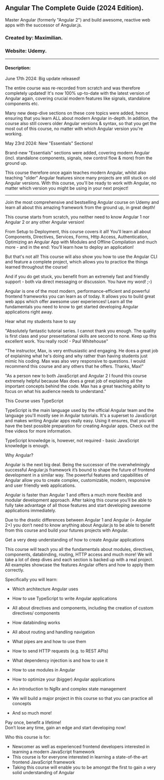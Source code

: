 ## Angular The Complete Guide (2024 Edition).

Master Angular (formerly "Angular 2") and build awesome, reactive web apps with the successor of Angular.js.

### Created by: Maximilian.

### Website: Udemy.

---

#### Description:

June 17th 2024: Big update released!

The entire course was re-recorded from scratch and was therefore completely updated! It's now 100% up-to-date with the latest version of Angular again, covering crucial modern features like signals, standalone components etc.

Many new deep-dive sections on these core topics were added, hence ensuring that you learn ALL about modern Angular in-depth. In addition, the course also still covers older Angular versions & syntax, so that you get the most out of this course, no matter with which Angular version you're working.

May 23rd 2024: New "Essentials" Sections!

Brand-new "Essentials" sections were added, covering modern Angular (incl. standalone components, signals, new control flow & more) from the ground up.

This course therefore once again teaches modern Angular, whilst also teaching "older" Angular features since many projects are still stuck on old Angular versions. With this course, you'll be ready to work with Angular, no matter which version you might be using in your next project!

---

Join the most comprehensive and bestselling Angular course on Udemy and learn all about this amazing framework from the ground up, in great depth!

This course starts from scratch, you neither need to know Angular 1 nor Angular 2 or any other Angular version!

From Setup to Deployment, this course covers it all! You'll learn all about Components, Directives, Services, Forms, Http Access, Authentication, Optimizing an Angular App with Modules and Offline Compilation and much more - and in the end: You'll learn how to deploy an application!

But that's not all! This course will also show you how to use the Angular CLI and feature a complete project, which allows you to practice the things learned throughout the course!

And if you do get stuck, you benefit from an extremely fast and friendly support - both via direct messaging or discussion. You have my word! ;-)

Angular is one of the most modern, performance-efficient and powerful frontend frameworks you can learn as of today. It allows you to build great web apps which offer awesome user experiences! Learn all the fundamentals you need to know to get started developing Angular applications right away.

Hear what my students have to say

"Absolutely fantastic tutorial series. I cannot thank you enough. The quality is first class and your presentational skills are second to none. Keep up this excellent work. You really rock!﻿ - Paul Whitehouse"

"The instructor, Max, is very enthusiastic and engaging. He does a great job of explaining what he's doing and why rather than having students just mimic his coding. Max was also very responsive to questions. I would recommend this course and any others that he offers. Thanks, Max!"

"As a person new to both JavaScript and Angular 2 I found this course extremely helpful because Max does a great job of explaining all the important concepts behind the code. Max has a great teaching ability to focus on what his audience needs to understand."

This Course uses TypeScript

TypeScript is the main language used by the official Angular team and the language you'll mostly see in Angular tutorials. It's a superset to JavaScript and makes writing Angular apps really easy. Using it ensures, that you will have the best possible preparation for creating Angular apps. Check out the free videos for more information.

TypeScript knowledge is, however, not required - basic JavaScript knowledge is enough.

Why Angular?

Angular is the next big deal. Being the successor of the overwhelmingly successful Angular.js framework it’s bound to shape the future of frontend development in a similar way. The powerful features and capabilities of Angular allow you to create complex, customizable, modern, responsive and user friendly web applications.

Angular is faster than Angular 1 and offers a much more flexible and modular development approach. After taking this course you’ll be able to fully take advantage of all those features and start developing awesome applications immediately.

Due to the drastic differences between Angular 1 and Angular (= Angular 2+) you don’t need to know anything about Angular.js to be able to benefit from this course and build your futures projects with Angular.

Get a very deep understanding of how to create Angular applications

This course will teach you all the fundamentals about modules, directives, components, databinding, routing, HTTP access and much more! We will take a lot of deep dives and each section is backed up with a real project. All examples showcase the features Angular offers and how to apply them correctly.

Specifically you will learn:

- Which architecture Angular uses

- How to use TypeScript to write Angular applications

- All about directives and components, including the creation of custom directives/ components

- How databinding works

- All about routing and handling navigation

- What pipes are and how to use them

- How to send HTTP requests (e.g. to REST APIs)

- What dependency injection is and how to use it

- How to use modules in Angular

- How to optimize your (bigger) Angular applications

- An introduction to NgRx and complex state management

- We will build a major project in this course so that you can practice all concepts

- And so much more!

Pay once, benefit a lifetime!  
Don’t lose any time, gain an edge and start developing now!

Who this course is for:

- Newcomer as well as experienced frontend developers interested in learning a modern JavaScript framework
- This course is for everyone interested in learning a state-of-the-art frontend JavaScript framework
- Taking this course will enable you to be amongst the first to gain a very solid understanding of Angular
